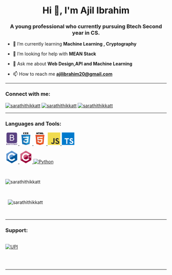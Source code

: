 
<h1 align="center">Hi 👋, I'm Ajil Ibrahim</h1>
<h3 align="center">A young professional who currently pursuing Btech Second year in CS.</h3>



- 🌱 I’m currently learning **Machine Learning , Cryptography**

- 🤝 I’m looking for help with **MEAN Stack**

- 💬 Ask me about **Web Design,API and Machine Learning**

- 📫 How to reach me **ajilibrahim20@gmail.com**
  
---


<h3 align="left">Connect with me:</h3>
<p align="left">
<a href="https://linkedin.com/in/ajilibrahim20" target="blank"><img align="center" src="https://raw.githubusercontent.com/rahuldkjain/github-profile-readme-generator/master/src/images/icons/Social/linked-in-alt.svg" alt="sarathithikkatt" height="30" width="40" /></a>
<a href="https://fb.com/ajil.ibrahim.16" target="blank"><img align="center" src="https://raw.githubusercontent.com/rahuldkjain/github-profile-readme-generator/master/src/images/icons/Social/facebook.svg" alt="sarathithikkatt" height="30" width="40" /></a>
<a href="https://instagram.com/ajilibrahim4567" target="blank"><img align="center" src="https://raw.githubusercontent.com/rahuldkjain/github-profile-readme-generator/master/src/images/icons/Social/instagram.svg" alt="sarathithikkatt" height="30" width="40" /></a>

</p>

---

<h3 align="left">Languages and Tools:</h3>
<p align="left">

<!-- WEB -->
<a href="https://getbootstrap.com" target="_blank"> <img src="https://raw.githubusercontent.com/devicons/devicon/master/icons/bootstrap/bootstrap-plain-wordmark.svg" alt="bootstrap" width="40" height="40"/> </a> 
<a href="https://www.w3schools.com/css/" target="_blank"> <img src="https://raw.githubusercontent.com/devicons/devicon/master/icons/css3/css3-original-wordmark.svg" alt="css3" width="40" height="40"/> </a> 
<a href="https://www.w3.org/html/" target="_blank"> <img src="https://raw.githubusercontent.com/devicons/devicon/master/icons/html5/html5-original-wordmark.svg" alt="html5" width="40" height="40"/> </a> 
<a href="https://developer.mozilla.org/en-US/docs/Web/JavaScript" target="_blank"> <img src="https://raw.githubusercontent.com/devicons/devicon/master/icons/javascript/javascript-original.svg" alt="javascript" width="40" height="40"/> </a> 
<a href="https://www.typescriptlang.org/" target="_blank"> <img src="https://raw.githubusercontent.com/devicons/devicon/master/icons/typescript/typescript-original.svg" alt="typescript" width="40" height="40"/> </a> 

<!-- Languages -->
<a href="https://www.cprogramming.com/" target="_blank"> <img src="https://raw.githubusercontent.com/devicons/devicon/master/icons/c/c-original.svg" alt="c" width="40" height="40"/> </a> 
<a href="https://www.w3schools.com/cpp/" target="_blank"> <img src="https://raw.githubusercontent.com/devicons/devicon/master/icons/cplusplus/cplusplus-original.svg" alt="cplusplus" width="40" height="40"/> </a> 
<a href="https://www.python.org" target="_blank"> <img alt="Python" width="40"  height="40" src="https://upload.wikimedia.org/wikipedia/commons/thumb/c/c3/Python-logo-notext.svg/768px-Python-logo-notext.svg.png"/> </a>




<br>
<p><img align="center" src="https://github-readme-stats.vercel.app/api/top-langs?username=sarathithikkatt&show_icons=true&theme=dark&locale=en&layout=compact" alt="sarathithikkatt" /></p>

<br>
<p>&nbsp
<img align="center" src="https://github-readme-stats.vercel.app/api?username=sarathithikkatt&show_icons=true&theme=dark&title_color=d9d9d9&text_color=dfdddd&locale=en" alt="sarathithikkatt" /></p>

<br>

---

<h3 align="left">Support:</h3>
<p>
  
<br>
<a href="https://tinyurl.com/myupi" class="upi-pay1">
<img src="https://upload.wikimedia.org/wikipedia/commons/e/e1/UPI-Logo-vector.svg" height="50" width="210" alt="UPI"/>
  </a>

</p>
<br>
<br>

---
